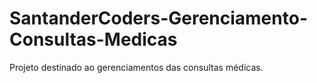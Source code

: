 # SantanderCoders-Gerenciamento-Consultas-Medicas
Projeto destinado ao gerenciamentos das consultas médicas.
